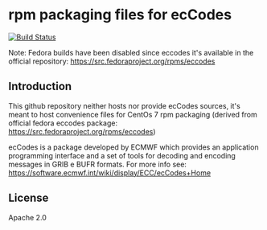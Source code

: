 # rpm packaging files for ecCodes

[![Build Status](https://badges.herokuapp.com/travis/ARPA-SIMC/eccodes-rpm?branch=master&env=DOCKER_IMAGE=centos:7&label=centos7)](https://travis-ci.org/ARPA-SIMC/eccodes-rpm)

Note: Fedora builds have been disabled since eccodes it's available in the official repository: https://src.fedoraproject.org/rpms/eccodes

## Introduction

This github repository neither hosts nor provide ecCodes sources, it's meant to
host convenience files for CentOs 7 rpm packaging (derived from official fedora
eccodes package: https://src.fedoraproject.org/rpms/eccodes)

ecCodes is a package developed by ECMWF which provides an application
programming interface and a set of tools for decoding and encoding messages in
GRIB e BUFR formats. For more info see:
https://software.ecmwf.int/wiki/display/ECC/ecCodes+Home


## License

Apache 2.0
